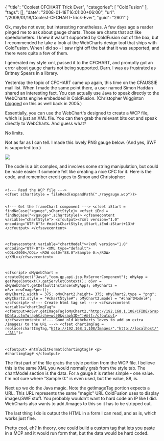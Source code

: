 {
	"title": "Coolest CFCHART Trick Ever",
	"categories": [
		"ColdFusion"
	],
	"tags": [],
	"date": "2008-01-18T16:01:00+06:00",
	"url": "/2008/01/18/Coolest-CFCHART-Trick-Ever",
	"guid": "2601"
}

Ok, maybe not ever, but interesting nonetheless. A few days ago a reader pinged me to ask about gauge charts. Those are charts that act like speedometers. I knew it wasn't supported by ColdFusion out of the box, but I recommended he take a look at the WebCharts design tool that ships with ColdFusion. When I did so - I saw right off the bat that it was supported, and there were quite a few of them.

I generated my style xml, passed it to the CFCHART, and promptly got an error about gauge charts not being supported. Darn. I was as frustrated as Britney Spears in a library.
<!--more-->
Yesterday the topic of CFCHART came up again, this time on the CFAUSSIE mail list. When I made the same point there, a user named Simon Haddan shared an interesting fact. You can actually use Java to speak directly to the WebCharts engine embedded in ColdFusion. (Christopher Wigginton <a href="http://www.intersuite.com/client/index.cfm/2005/11/15/ColdFusion-Tip-Using-the-included-webcharts3d-engine-in-CFMX-7">blogged</a> on this as well back in 2005.) 

Essentially, you can use the WebChart's designed to create a WCP file, which is just an XML file. You can then grab the relevant bits out and speak directly to WebCharts. And guess what?

No limits.

Not as far as I can tell. I made this lovely PNG gauge below. (And yes, SWF is supported too.)

<img src="https://static.raymondcamden.com/images/cfjedi/dial.png">

The code is a bit complex, and involves some string manipulation, but could be made easier if someone felt like creating a nice CFC for it. Here is the code, and remember credit goes to Simon and Christopher:

<code>
&lt;!--- Read the WCP file ---&gt;
&lt;cfset sChartStyle = fileRead(expandPath("./raygauge.wcp"))&gt;

&lt;!--- Get the frameChart component ---&gt;
&lt;cfset iStart = findNoCase("&lt;gauge",sChartStyle)&gt;
&lt;cfset iEnd = findNoCase("&lt;/gauge&gt;",sChartStyle)&gt;
&lt;cfsavecontent variable="chartStyle"&gt;
    &lt;cfoutput&gt;&lt;?xml version="1.0" encoding="UTF-8"?&gt;
    #mid(sChartStyle,iStart,iEnd-iStart+13)#
    &lt;/cfoutput&gt;
&lt;/cfsavecontent&gt;

&lt;cfsavecontent variable="chartModel"&gt;&lt;?xml version="1.0" encoding="UTF-8"?&gt;
&lt;XML type="default"&gt;
&lt;COL&gt;2000&lt;/COL&gt;
&lt;ROW col0="88.0"&gt;Sample 0:&lt;/ROW&gt;
&lt;/XML&gt;&lt;/cfsavecontent&gt;

&lt;cfscript&gt;
    oMyWebChart = createObject("Java","com.gp.api.jsp.MxServerComponent");
    oMyApp = getPageContext().getServletContext();
    oSvr = oMyWebChart.getDefaultInstance(oMyApp);
    oMyChart2 = oSvr.newImageSpec();
    oMyChart2.width = 375;
    oMyChart2.height= 375;
    oMyChart2.type = "png";
    oMyChart2.style = "#chartStyle#";
    oMyChart2.model = "#chartModel#";
&lt;/cfscript&gt;
&lt;!--- Create html tag set ---&gt;
&lt;cfsavecontent variable="chartImgTag"&gt;
      &lt;cfoutput&gt;#oSvr.getImageTag(oMyChart2,"http://192.168.1.108/CFIDE/GraphData.cfm?graphCache=wc50&graphID=")#&lt;/cfoutput&gt;
&lt;/cfsavecontent&gt;
&lt;!--- Good old Webcharts loves to add an extra /Images/ to the URL ---&gt;
&lt;cfset chartImgTag = replace(chartImgTag,"http://192.168.1.108/Images/","http://localhost/","All")&gt;

&lt;cfoutput&gt;
#htmlEditFormat(chartimgtag)#
&lt;p&gt;
#chartimgtag#
&lt;/cfoutput&gt;
</code>

The first part of the file grabs the style portion from the WCP file. I believe this is the same XML you would normally grab from the style tab. The chartModel section is the data. For a gauge it is rather simple - one value. I'm not sure where "Sample 0:" is even used, but the value, 88, is.

Next up we do the Java magic. Note the getImageTag portion expects a URL. This URL represents the same "magic" URL ColdFusion uses to display images/SWF stuff. You probably wouldn't want to hard code an IP like I did. WebCharts also wants to add /Images to this so it has to be stripped out.

The last thing I do is output the HTML in a form I can read, and as is, which works just fine.

Pretty cool, eh? In theory, one could build a custom tag that lets you paste in a MCP and it would run form that, but the data would be hard coded.